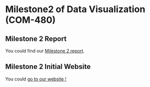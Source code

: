 

# Milestone2 of Data Visualization (COM-480)

## Milestone 2 Report

You could find our [Milestone 2 report](Milestone2_Report.pdf).

## Milestone 2 Initial Website

You could [go to our website !](https://com-480-data-visualization.github.io/data-visualization-project-2021-shl/website/)



